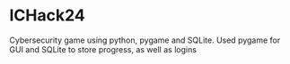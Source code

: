 # ICHack24
Cybersecurity game using python, pygame and SQLite. Used pygame for GUI and SQLite to store progress, as well as logins
